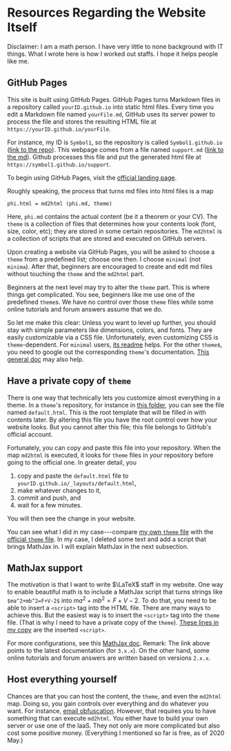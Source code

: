 
# Resources Regarding the Website Itself

Disclaimer:
I am a math person.
I have very little to none background with IT things.
What I wrote here is how I worked out staffs.
I hope it helps people like me.

## GitHub Pages

This site is built using GitHub Pages.
GitHub Pages turns Markdown files
in a repository called `yourID.github.io` into static html files.
Every time you edit a Markdown file named `yourFile.md`,
GitHub uses its server power to process the file and
stores the resulting HTML file at `https://yourID.github.io/yourFile`.

For instance, my ID is `Symbol1`,
so the repository is called `Symbol1.github.io`
([link to the repo](https://github.com/Symbol1/Symbol1.github.io)).
This webpage comes from a file named `support.md` ([link to the md]).
Github processes this file and put the generated html file at
`https://symbol1.github.io/support`.

To begin using GitHub Pages,
visit the [official landing page](https://pages.github.com/).

Roughly speaking, the process that turns md files into html files is a map

    phi.html = md2html (phi.md, theme)

Here, `phi.md` contains the actual content (be it a theorem or your CV).
The `theme` is a collection of files that determines
how your contents look (font, size, color, etc);
they are stored in some certain repositories.
The `md2html` is a collection of scripts
that are stored and executed on GitHub servers.

Upon creating a website via GitHub Pages,
you will be asked to choose a `theme` from a predefined list;
choose one then.
I choose `minimal` (not `minima`).
After that, beginners are encouraged to create and edit md files
without touching the `theme` and the `md2html` part.

Beginners at the next level may try to alter the `theme` part.
This is where things get complicated.
You see, beginners like me use one of the predefined `theme`s.
We have no control over those `theme` files
while some online tutorials and forum answers assume that we do.

So let me make this clear:
Unless you want to level up further,
you should stay with simple parameters like dimensions, colors, and fonts.
They are easily customizable via a CSS file.
Unfortunately, even customizing CSS is `theme`-dependent.
For `minimal` users,
[its readme](https://github.com/pages-themes/minimal#stylesheet) helps.
For the other `theme`s,
you need to google out the corresponding `theme`'s documentation.
[This general doc][add CSS] may also help.

## Have a private copy of `theme`

There is one way that technically lets you
customize almost everything in a theme.
In a `theme`'s repository, for instance in
[this folder](https://github.com/pages-themes/minimal/tree/master/_layouts),
you can see the file named `default.html`.
This is the root template that will be filled in with contents later.
By altering this file you have the root control over how your website looks.
But you cannot alter this file;
this file belongs to GitHub's official account.

Fortunately, you can copy and paste this file into your repository.
When the map `md2html` is executed, it looks for `theme` files
in *your* repository before going to the official one.
In greater detail, you

1. copy and paste the `default.html` file to
    `yourID.github.io/_layouts/default.html`,
1. make whatever changes to it,
1. commit and push, and
1. wait for a few minutes.

You will then see the change in your website.

You can see what I did in my case---compare
[my own `theme` file] with the [official `theme` file].
In my case, I deleted some text and add a script that brings MathJax in.
I will explain MathJax in the next subsection.

## MathJax support

The motivation is that I want to write $\LaTeX$ staff in my website.
One way to enable beautiful math is to include a MathJax script
that turns strings like `$ma^2+mb^2=F+V-2$` into $ma^2+mb^2=F+V-2$.
To do that, you need to be able to insert a `<script>` tag into the HTML file.
There are many ways to achieve this.
But the easiest way is to insert the `<script>` tag into the `theme` file.
(That is why I need to have a private copy of the `theme`).
[These lines in my copy][mathjax script] are the inserted `<script>`.

For more configurations, see this
[MathJax doc](http://docs.mathjax.org/en/latest/web/start.html).
Remark:
The link above points to the latest documentation (for `3.x.x`).
On the other hand, some online tutorials and forum answers
are written based on versions `2.x.x`.

## Host everything yourself

Chances are that you can host the content, the `theme`,
and even the `md2html` map.
Doing so, you gain controls over everything and do whatever you want.
For instance, [email obfuscation].
However, that requires you to have something that can execute `md2html`.
You either have to build your own server or use one of the IaaS.
They not only are more complicated but also cost some positive money.
(Everything I mentioned so far is free, as of 2020 May.)

[link to the md]: https://github.com/Symbol1/Symbol1.github.io/blob/master/support.md
[add CSS]: https://help.github.com/en/github/working-with-github-pages/adding-a-theme-to-your-github-pages-site-using-jekyll#customizing-your-themes-css
[my own `theme` file]: https://github.com/Symbol1/Symbol1.github.io/tree/master/_layouts
[official `theme` file]: https://github.com/pages-themes/minimal/blob/master/_layouts/default.html
[mathjax script]: https://github.com/Symbol1/Symbol1.github.io/blob/master/_layouts/default.html#L33-L42
[email obfuscation]: https://support.cloudflare.com/hc/en-us/articles/200170016-What-is-Email-Address-Obfuscation-
